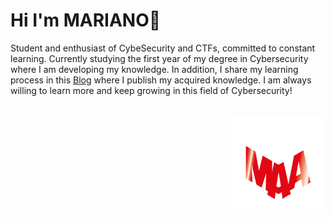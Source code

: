 <div>
  <h1>Hi I'm MARIANO👋</h1>
  <p>Student and enthusiast of CybeSecurity and CTFs, committed to constant learning. Currently studying the first year of my degree in Cybersecurity where I am developing my knowledge. In addition, I share my learning process in this <a href="https://0mariano.github.io">Blog</a> where I publish my acquired knowledge. I am always willing to learn more and keep growing in this field of Cybersecurity!</p>
  <br />
  <img style="float:right; margin-left: 20px; margin-bottom: 20px;" width="30%" src="./images/maa.png" />
</div>


